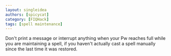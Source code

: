 ```yaml
---
layout: singleidea
authors: [spicycat]
category: [FIQHack]
tags: [spell maintenance]
---
```

Don't print a message or interrupt anything when your Pw reaches full while you are maintaining a spell, if you haven't actually cast a spell manually since the last time it was restored.
